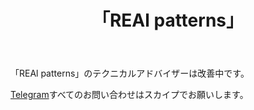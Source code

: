 ﻿---
layout: post-ea

group: 技術顧問
title: 「REAl patterns」
meta: REAl patterns
logo: real_patterns.svg
order: 3

category: ea

og: img/og-real-patterns.jpg

lang: jp
ref: real_patterns
---

「REAl patterns」のテクニカルアドバイザーは改善中です。

<a href="https://t.me/chutkoy" target="_blank">Telegram</a>すべてのお問い合わせはスカイプでお願いします。</a>

